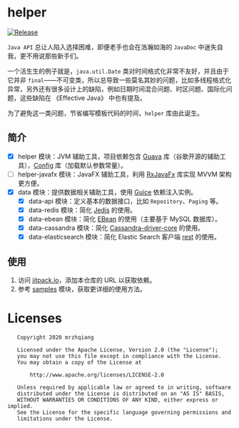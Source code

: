 # helper
[![Release](https://jitpack.io/v/mrzhqiang/helper.svg)](https://jitpack.io/#mrzhqiang/helper)

`Java API` 总让人陷入选择困难，即便老手也会在浩瀚如海的 `JavaDoc` 中迷失自我，更不用说那些新手们。

一个活生生的例子就是，`java.util.Date` 类对时间格式化非常不友好，并且由于它并非 `final`——不可变类，所以总导致一些莫名其妙的问题，比如多线程格式化异常，另外还有很多设计上的缺陷，例如日期时间混合问题、时区问题、国际化问题，这些缺陷在 《Effective Java》 中也有提及。

为了避免这一类问题，节省编写模板代码的时间，`helper` 库由此诞生。


## 简介
- [x] helper 模块：JVM 辅助工具，项目依赖包含 [Guava][1] 库（谷歌开源的辅助工具），[Config][2] 库（加载默认参数常量）。 
- [ ] helper-javafx 模块：JavaFX 辅助工具，利用 [RxJavaFx][3] 库实现 MVVM 架构更方便。
- [x] data 模块：提供数据相关辅助工具，使用 [Guice][5] 依赖注入实例。
    - [x] data-api 模块：定义基本的数据接口，比如 `Repository`、`Paging` 等。
    - [x] data-redis 模块：简化 [Jedis][4] 的使用。
    - [x] data-ebean 模块：简化 [EBean][6] 的使用（主要基于 MySQL 数据库）。
    - [x] data-cassandra 模块：简化 [Cassandra-driver-core][7] 的使用。
    - [x] data-elasticsearch 模块：简化 Elastic Search 客户端 [rest][8] 的使用。

## 使用
1. 访问 [jitpack.io][9]，添加本仓库的 URL 以获取依赖。
2. 参考 [samples][10] 模块，获取更详细的使用方法。


# Licenses
```
   Copyright 2020 mrzhqiang

   Licensed under the Apache License, Version 2.0 (the "License");
   you may not use this file except in compliance with the License.
   You may obtain a copy of the License at

       http://www.apache.org/licenses/LICENSE-2.0

   Unless required by applicable law or agreed to in writing, software
   distributed under the License is distributed on an "AS IS" BASIS,
   WITHOUT WARRANTIES OR CONDITIONS OF ANY KIND, either express or implied.
   See the License for the specific language governing permissions and
   limitations under the License.
```


[1]:https://mvnrepository.com/artifact/com.google.guava/guava
[2]:https://mvnrepository.com/artifact/com.typesafe/config
[3]:https://mvnrepository.com/artifact/io.reactivex.rxjava2/rxjavafx
[4]:https://github.com/mrzhqiang/helper/tree/master/helper
[5]:https://mvnrepository.com/artifact/redis.clients/jedis
[6]:https://mvnrepository.com/artifact/io.ebean/ebean
[7]:https://mvnrepository.com/artifact/com.datastax.cassandra/cassandra-driver-core
[8]:https://mvnrepository.com/artifact/org.elasticsearch.client/rest
[9]:https://jitpack.io/#mrzhqiang/helper
[10]:https://github.com/mrzhqiang/helper/tree/master/samples
